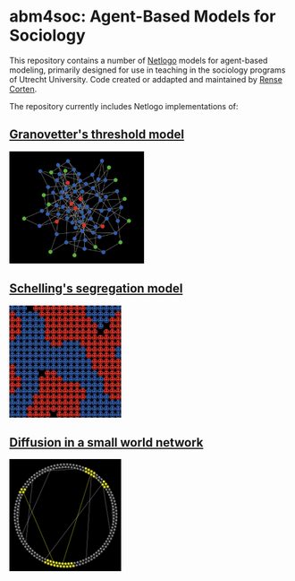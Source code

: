 # abm4soc: Agent-Based Models for Sociology
This repository contains a number of [Netlogo](https://ccl.northwestern.edu/netlogo/) models for agent-based modeling, primarily designed for use in teaching in the sociology programs of Utrecht University. Code created or addapted and maintained by [Rense Corten](https://www.uu.nl/staff/rcorten).

The repository currently includes Netlogo implementations of:
## [Granovetter's threshold model](Granovetter-Thresholds)
<img src="Granovetter-Thresholds/screenshot_thresholds.PNG" height="200"  >

## [Schelling's segregation model](Schelling-Segregation)
<img src="Schelling-Segregation/Two-dimensional/screenshot_schelling.PNG" height="200"  >

## [Diffusion in a small world network](Small-World-Diffusion)
<img src="Small-World-Diffusion/screenshot-small-world.PNG" height="200"  >

